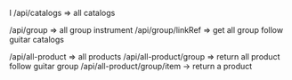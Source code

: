I
/api/catalogs => all catalogs

/api/group => all group instrument
/api/group/linkRef => get all group  follow guitar catalogs

/api/all-product => all products
/api/all-product/group => return all product follow guitar group
/api/all-product/group/item -> return a product
